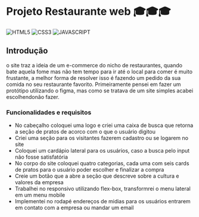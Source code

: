 # Projeto Restaurante web 🎓🎓🎓
<div>
  <img aling='center' alt= 'HTML5' src='https://img.shields.io/badge/HTML5-E34F26?style=for-the-badge&logo=html5&logoColor=white'/>
  <img aling='center' alt= 'CSS3' src='https://img.shields.io/badge/CSS3-1572B6?style=for-the-badge&logo=css3&logoColor=white'/>
  <img aling='center' alt= 'JAVASCRIPT' src='https://img.shields.io/badge/JavaScript-F7DF1E?style=for-the-badge&logo=javascript&logoColor=black'/>
</div>

## Introdução

o site traz a ideia de um e-commerce do nicho de restaurantes, quando bate aquela fome mas não tem tempo para ir até o 
local para comer é muito frustante, a melhor forma de resolver isso é fazendo um pedido da sua comida no seu restaurante favorito.
Primeiramente pensei em fazer um protótipo utilizando o figma, mas como se tratava de um site simples acabei escolhendonão fazer.

### Funcionalidades e requisitos

- No cabeçalho coloquei uma logo e criei uma caixa de busca que retorna a seção de pratos de acorco com o que o usuário digitou
- Criei uma seção para os visitantes fazerem  cadastro ou se logarem no site
- Coloquei um cardápio lateral para os usuários, caso a busca pelo input não fosse satisfatória
- No corpo do site coloquei quatro categorias, cada uma com seis cards de pratos para o usuário poder escolher e finalizar a compra
- Creie um botão que a abre a seção que descreve sobre a cultura e valores da empresa
- Trabalhei no responsivo utilizando flex-box, transformrei o menu lateral em um menu mobile
- Implementei no rodapé endereços de midias para os usuários entrarem em contato com a empresa ou mandar um email

